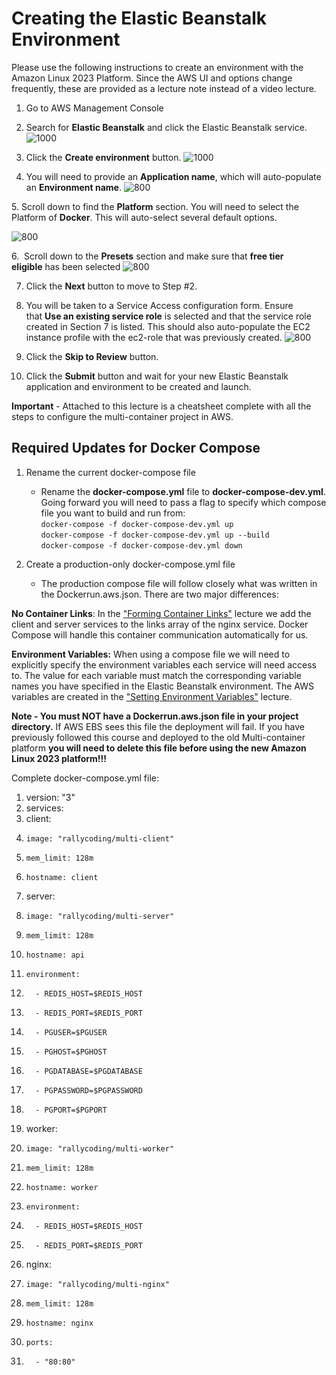 
# Creating the Elastic Beanstalk Environment

Please use the following instructions to create an environment with the Amazon Linux 2023 Platform. Since the AWS UI and options change frequently, these are provided as a lecture note instead of a video lecture.

1. Go to AWS Management Console
2. Search for **Elastic Beanstalk** and click the Elastic Beanstalk service.
![1000](https://img-c.udemycdn.com/redactor/raw/article_lecture/2024-01-03_18-38-11-e6468b90cfb1a1840d3d866f11f01bf7.png)

3. Click the **Create environment** button.
![1000](https://img-c.udemycdn.com/redactor/raw/article_lecture/2024-01-03_18-38-11-24fb159e322909802b3165c741aa2267.png)

4. You will need to provide an **Application name**, which will auto-populate an **Environment name**.
![800](https://img-c.udemycdn.com/redactor/raw/article_lecture/2024-01-03_18-38-12-679a3e16830c8b5f6adbe5170c6683d3.png)

5. Scroll down to find the **Platform** section. You will need to select the Platform of **Docker**. This will auto-select several default options.

![800](https://img-c.udemycdn.com/redactor/raw/article_lecture/2024-01-03_18-38-12-aa6f89117ffff77bc62c7af80c403ca3.png)

6.  Scroll down to the **Presets** section and make sure that **free tier eligible** has been selected
![800](https://img-c.udemycdn.com/redactor/raw/article_lecture/2023-04-28_21-06-41-627f721951c492d8085a9e8953c806d8.png)

7. Click the **Next** button to move to Step #2.
8. You will be taken to a Service Access configuration form.
Ensure that **Use an existing service role** is selected and that the service role created in Section 7 is listed. This should also auto-populate the EC2 instance profile with the ec2-role that was previously created.
![800](https://img-c.udemycdn.com/redactor/raw/article_lecture/2024-01-03_19-29-27-f777ec8f77a626d458ef7c2210ff962b.png)

9. Click the **Skip to Review** button.
10. Click the **Submit** button and wait for your new Elastic Beanstalk application and environment to be created and launch.

**Important** - Attached to this lecture is a cheatsheet complete with all the steps to configure the multi-container project in AWS.

## Required Updates for Docker Compose

1. Rename the current docker-compose file
	- Rename the **docker-compose.yml** file to **docker-compose-dev.yml**. Going forward you will need to pass a flag to specify which compose file you want to build and run from:  
`docker-compose -f docker-compose-dev.yml up`  
`docker-compose -f docker-compose-dev.yml up --build`  
`docker-compose -f docker-compose-dev.yml down`

2. Create a production-only docker-compose.yml file
	- The production compose file will follow closely what was written in the Dockerrun.aws.json. There are two major differences:

**No Container Links**: In the ["Forming Container Links"](https://www.udemy.com/course/docker-and-kubernetes-the-complete-guide/learn/lecture/11437364#questions) lecture we add the client and server services to the links array of the nginx service. Docker Compose will handle this container communication automatically for us.

**Environment Variables:** When using a compose file we will need to explicitly specify the environment variables each service will need access to. The value for each variable must match the corresponding variable names you have specified in the Elastic Beanstalk environment. The AWS variables are created in the ["Setting Environment Variables"](https://www.udemy.com/course/docker-and-kubernetes-the-complete-guide/learn/lecture/11437388#questions) lecture.

**Note - You must NOT have a Dockerrun.aws.json file in your project directory.** If AWS EBS sees this file the deployment will fail. If you have previously followed this course and deployed to the old Multi-container platform **you will need to delete this file before using the new Amazon Linux 2023 platform!!!**

Complete docker-compose.yml file:

1. version: "3"
2. services:
3.   client:
4.     image: "rallycoding/multi-client"
5.     mem_limit: 128m
6.     hostname: client
7.   server:
8.     image: "rallycoding/multi-server"
9.     mem_limit: 128m
10.     hostname: api
11.     environment:
12.       - REDIS_HOST=$REDIS_HOST
13.       - REDIS_PORT=$REDIS_PORT
14.       - PGUSER=$PGUSER
15.       - PGHOST=$PGHOST
16.       - PGDATABASE=$PGDATABASE
17.       - PGPASSWORD=$PGPASSWORD
18.       - PGPORT=$PGPORT
19.   worker:
20.     image: "rallycoding/multi-worker"
21.     mem_limit: 128m
22.     hostname: worker
23.     environment:
24.       - REDIS_HOST=$REDIS_HOST
25.       - REDIS_PORT=$REDIS_PORT
26.   nginx:
27.     image: "rallycoding/multi-nginx"
28.     mem_limit: 128m
29.     hostname: nginx
30.     ports:
31.       - "80:80"